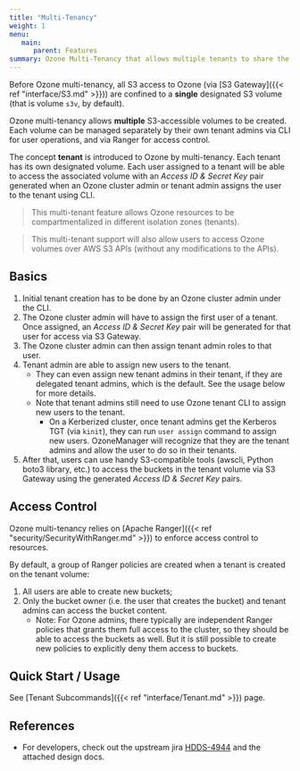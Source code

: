 ```yaml
---
title: "Multi-Tenancy"
weight: 1
menu:
   main:
      parent: Features
summary: Ozone Multi-Tenancy that allows multiple tenants to share the same Ozone cluster. Compatible with S3 API.
---
```

<!---
  Licensed to the Apache Software Foundation (ASF) under one or more
  contributor license agreements.  See the NOTICE file distributed with
  this work for additional information regarding copyright ownership.
  The ASF licenses this file to You under the Apache License, Version 2.0
  (the "License"); you may not use this file except in compliance with
  the License.  You may obtain a copy of the License at

      http://www.apache.org/licenses/LICENSE-2.0

  Unless required by applicable law or agreed to in writing, software
  distributed under the License is distributed on an "AS IS" BASIS,
  WITHOUT WARRANTIES OR CONDITIONS OF ANY KIND, either express or implied.
  See the License for the specific language governing permissions and
  limitations under the License.
-->

Before Ozone multi-tenancy, all S3 access to Ozone (via [S3 Gateway]({{< ref "interface/S3.md" >}})) are
confined to a **single** designated S3 volume (that is volume `s3v`, by default).

Ozone multi-tenancy allows **multiple** S3-accessible volumes to be created.
Each volume can be managed separately by their own tenant admins via CLI for user operations, and via Ranger for access control.

The concept **tenant** is introduced to Ozone by multi-tenancy.
Each tenant has its own designated volume.
Each user assigned to a tenant will be able to access the associated volume with an _Access ID & Secret Key_ pair
generated when an Ozone cluster admin or tenant admin assigns the user to the tenant using CLI.

> This multi-tenant feature allows Ozone resources to be compartmentalized in different isolation zones (tenants).

> This multi-tenant support will also allow users to access Ozone volumes over AWS S3 APIs (without any modifications to the APIs).

## Basics

1. Initial tenant creation has to be done by an Ozone cluster admin under the CLI.
2. The Ozone cluster admin will have to assign the first user of a tenant. Once assigned, an _Access ID & Secret Key_ pair will be generated for that user for access via S3 Gateway. 
3. The Ozone cluster admin can then assign tenant admin roles to that user.
4. Tenant admin are able to assign new users to the tenant. 
   - They can even assign new tenant admins in their tenant, if they are delegated tenant admins, which is the default. See the usage below for more details.
   - Note that tenant admins still need to use Ozone tenant CLI to assign new users to the tenant.
     - On a Kerberized cluster, once tenant admins get the Kerberos TGT (via `kinit`), they can run `user assign` command to assign new users. OzoneManager will recognize that they are the tenant admins and allow the user to do so in their tenants.  
5. After that, users can use handy S3-compatible tools (awscli, Python boto3 library, etc.) to access the buckets in the tenant volume via S3 Gateway using the generated _Access ID & Secret Key_ pairs.


## Access Control

Ozone multi-tenancy relies on [Apache Ranger]({{< ref "security/SecurityWithRanger.md" >}}) to enforce access control to resources.

By default, a group of Ranger policies are created when a tenant is created on the tenant volume:

1. All users are able to create new buckets;
2. Only the bucket owner (i.e. the user that creates the bucket) and tenant admins can access the bucket content. 
   - Note: For Ozone admins, there typically are independent Ranger policies that grants them full access to the cluster, so they should be able to access the buckets as well. But it is still possible to create new policies to explicitly deny them access to buckets. 


## Quick Start / Usage

See [Tenant Subcommands]({{< ref "interface/Tenant.md" >}}) page.

## References

 * For developers, check out the upstream jira [HDDS-4944](https://issues.apache.org/jira/browse/HDDS-4944) and the attached design docs.

